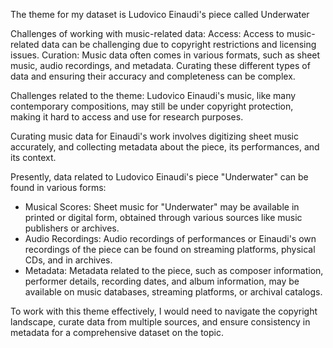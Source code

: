 The theme for my dataset is Ludovico Einaudi's piece called Underwater

Challenges of working with music-related data:
Access: Access to music-related data can be challenging due to copyright restrictions and licensing issues. 
Curation: Music data often comes in various formats, such as sheet music, audio recordings, and metadata. Curating these different types of data and ensuring their accuracy and completeness can be complex.

Challenges related to the theme:
Ludovico Einaudi's music, like many contemporary compositions, may still be under copyright protection, making it hard to access and use for research purposes.

Curating music data for Einaudi's work involves digitizing sheet music accurately, and collecting metadata about the piece, its performances, and its context.

Presently, data related to Ludovico Einaudi's piece "Underwater" can be found in various forms:
- Musical Scores: Sheet music for "Underwater" may be available in printed or digital form, obtained through various sources like music publishers or archives.
- Audio Recordings: Audio recordings of performances or Einaudi's own recordings of the piece can be found on streaming platforms, physical CDs, and in archives.
- Metadata: Metadata related to the piece, such as composer information, performer details, recording dates, and album information, may be available on music databases, streaming platforms, or archival catalogs.

To work with this theme effectively, I would need to navigate the copyright landscape, curate data from multiple sources, and ensure consistency in metadata for a comprehensive dataset on the topic.
